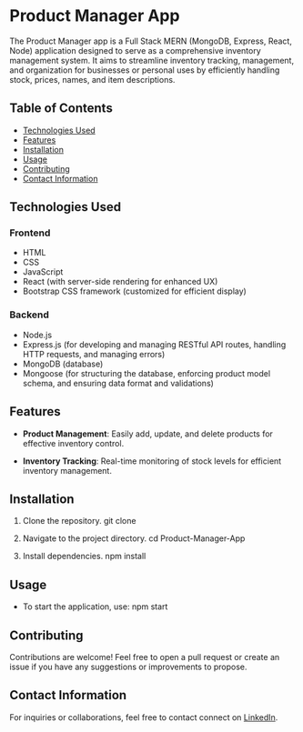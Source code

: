# Product Manager App

The Product Manager app is a Full Stack MERN (MongoDB, Express, React, Node) application designed to serve as a comprehensive inventory management system. It aims to streamline inventory tracking, management, and organization for businesses or personal uses by efficiently handling stock, prices, names, and item descriptions.

## Table of Contents
- [Technologies Used](#technologies-used)
- [Features](#features)
- [Installation](#installation)
- [Usage](#usage)
- [Contributing](#contributing)
- [Contact Information](#contact-information)

## Technologies Used

### Frontend
- HTML
- CSS
- JavaScript
- React (with server-side rendering for enhanced UX)
- Bootstrap CSS framework (customized for efficient display)

### Backend
- Node.js
- Express.js (for developing and managing RESTful API routes, handling HTTP requests, and managing errors)
- MongoDB (database)
- Mongoose (for structuring the database, enforcing product model schema, and ensuring data format and validations)

## Features

- **Product Management**: Easily add, update, and delete products for effective inventory control.
  
- **Inventory Tracking**: Real-time monitoring of stock levels for efficient inventory management.

## Installation

1. Clone the repository.
git clone <repository-url>

2. Navigate to the project directory.
cd Product-Manager-App

3. Install dependencies.
npm install


## Usage

- To start the application, use:
npm start


## Contributing

Contributions are welcome! Feel free to open a pull request or create an issue if you have any suggestions or improvements to propose.


## Contact Information

For inquiries or collaborations, feel free to contact connect on [LinkedIn](https://www.linkedin.com/in/wesley-sanchez/).
